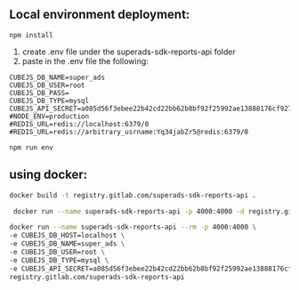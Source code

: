 ## Local environment deployment:
```
npm install
```
1. create .env file under the superads-sdk-reports-api folder
2. paste in the .env file the following:
```CUBEJS_DB_HOST=localhost
CUBEJS_DB_NAME=super_ads
CUBEJS_DB_USER=root
CUBEJS_DB_PASS=
CUBEJS_DB_TYPE=mysql
CUBEJS_API_SECRET=a085d56f3ebee22b42cd22bb62b8bf92f25992ae13888176cf9273f7b91c9d10e17ffcbf9692a2982071dd8d1f64b8a5fe2ceac656e99448faa8ff827e78cdf8
#NODE_ENV=production
#REDIS_URL=redis://localhost:6379/0
#REDIS_URL=redis://arbitrary_usrname:Yq34jabZr5@redis:6379/0
```

```
npm run env
```

## using docker:

```bash
docker build -t registry.gitlab.com/superads-sdk-reports-api .
```


```bash
 docker run --name superads-sdk-reports-api -p 4000:4000 -d registry.gitlab.com/superads-sdk-reports-api
```

```bash
docker run --name superads-sdk-reports-api --rm -p 4000:4000 \
-e CUBEJS_DB_HOST=localhost \
-e CUBEJS_DB_NAME=super_ads \
-e CUBEJS_DB_USER=root \
-e CUBEJS_DB_TYPE=mysql \
-e CUBEJS_API_SECRET=a085d56f3ebee22b42cd22bb62b8bf92f25992ae13888176cf9273f7b91c9d10e17ffcbf9692a2982071dd8d1f64b8a5fe2ceac656e99448faa8ff827e78cdf8 \
registry.gitlab.com/superads-sdk-reports-api
```